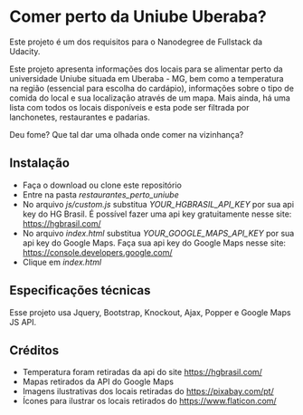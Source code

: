 # Comer perto da Uniube Uberaba?

Este projeto é um dos requisitos para o Nanodegree de Fullstack da Udacity. 

Este projeto apresenta informações dos locais para se alimentar perto da universidade Uniube situada em Uberaba - MG, bem como a temperatura na região (essencial para escolha do cardápio), informações sobre o tipo de comida do local e sua localização através de um mapa. Mais ainda, há uma lista com todos os locais disponíveis e esta pode ser filtrada por lanchonetes, restaurantes e padarias.

Deu fome? Que tal dar uma olhada onde comer na vizinhança?

## Instalação

  - Faça o download ou clone este repositório
  - Entre na pasta *restaurantes_perto_uniube*
  - No arquivo *js/custom.js* substitua *YOUR_HGBRASIL_API_KEY* por sua api key do HG Brasil. É possível fazer uma api key gratuitamente nesse site: https://hgbrasil.com/
  - No arquivo *index.html* substitua *YOUR_GOOGLE_MAPS_API_KEY* por sua api key do Google Maps. Faça sua api key do Google Maps nesse site: https://console.developers.google.com/
  - Clique em *index.html*

## Especificações técnicas

Esse projeto usa Jquery, Bootstrap, Knockout, Ajax, Popper e Google Maps JS API.

## Créditos

  - Temperatura foram retiradas da api do site https://hgbrasil.com/
  - Mapas retirados da API do Google Maps
  - Imagens ilustrativas dos locais retiradas do https://pixabay.com/pt/
  - Ícones para ilustrar os locais retirados do https://www.flaticon.com/
